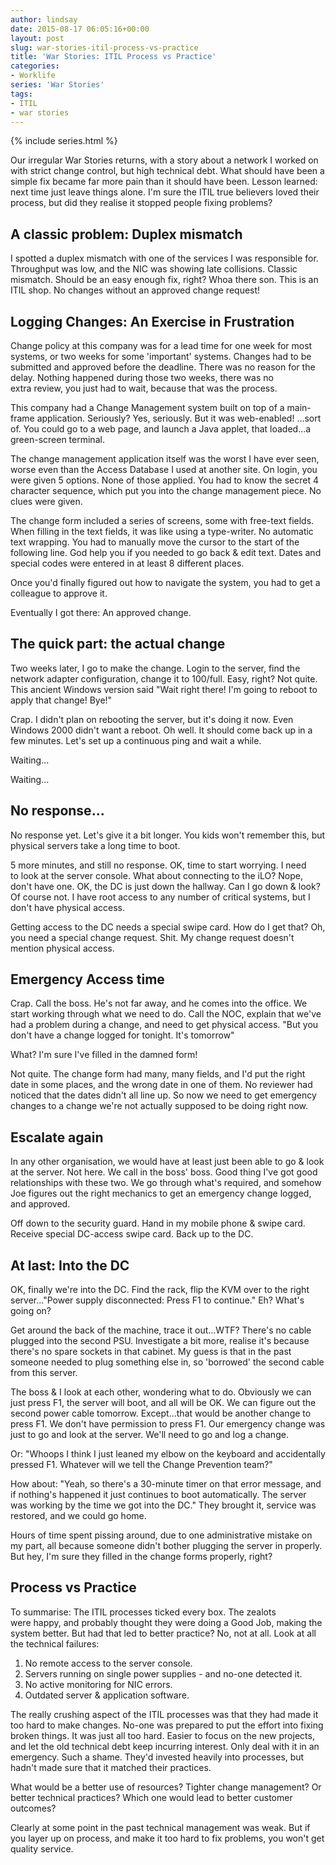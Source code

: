 ```yaml
---
author: lindsay
date: 2015-08-17 06:05:16+00:00
layout: post
slug: war-stories-itil-process-vs-practice
title: 'War Stories: ITIL Process vs Practice'
categories:
- Worklife
series: 'War Stories'
tags:
- ITIL
- war stories
---
```


{% include series.html %}

Our irregular War Stories returns, with a story about a network I worked on with strict change control, but high technical debt. What should have been a simple fix became far more pain than it should have been. Lesson learned: next time just leave things alone. I'm sure the ITIL true believers loved their process, but did they realise it stopped people fixing problems?

## A classic problem: Duplex mismatch

I spotted a duplex mismatch with one of the services I was responsible for. Throughput was low, and the NIC was showing late collisions. Classic mismatch. Should be an easy enough fix, right? Whoa there son. This is an ITIL shop. No changes without an approved change request!

## Logging Changes: An Exercise in Frustration

Change policy at this company was for a lead time for one week for most systems, or two weeks for some 'important' systems. Changes had to be submitted and approved before the deadline. There was no reason for the delay. Nothing happened during those two weeks, there was no extra review, you just had to wait, because that was the process.

This company had a Change Management system built on top of a main-frame application. Seriously? Yes, seriously. But it was web-enabled! ...sort of. You could go to a web page, and launch a Java applet, that loaded...a green-screen terminal.

The change management application itself was the worst I have ever seen, worse even than the Access Database I used at another site. On login, you were given 5 options. None of those applied. You had to know the secret 4 character sequence, which put you into the change management piece. No clues were given.

The change form included a series of screens, some with free-text fields. When filling in the text fields, it was like using a type-writer. No automatic text wrapping. You had to manually move the cursor to the start of the following line. God help you if you needed to go back & edit text. Dates and special codes were entered in at least 8 different places.

Once you'd finally figured out how to navigate the system, you had to get a colleague to approve it.

Eventually I got there: An approved change.

## The quick part: the actual change

Two weeks later, I go to make the change. Login to the server, find the network adapter configuration, change it to 100/full. Easy, right? Not quite. This ancient Windows version said "Wait right there! I'm going to reboot to apply that change! Bye!"

Crap. I didn't plan on rebooting the server, but it's doing it now. Even Windows 2000 didn't want a reboot. Oh well. It should come back up in a few minutes. Let's set up a continuous ping and wait a while.

Waiting...

Waiting...

## No response...

No response yet. Let's give it a bit longer. You kids won't remember this, but physical servers take a long time to boot.

5 more minutes, and still no response. OK, time to start worrying. I need to look at the server console. What about connecting to the iLO? Nope, don't have one. OK, the DC is just down the hallway. Can I go down & look? Of course not. I have root access to any number of critical systems, but I don't have physical access.

Getting access to the DC needs a special swipe card. How do I get that? Oh, you need a special change request. Shit. My change request doesn't mention physical access.

## Emergency Access time

Crap. Call the boss. He's not far away, and he comes into the office. We start working through what we need to do. Call the NOC, explain that we've had a problem during a change, and need to get physical access. "But you don't have a change logged for tonight. It's tomorrow"

What? I'm sure I've filled in the damned form!

Not quite. The change form had many, many fields, and I'd put the right date in some places, and the wrong date in one of them. No reviewer had noticed that the dates didn't all line up. So now we need to get emergency changes to a change we're not actually supposed to be doing right now.

## Escalate again

In any other organisation, we would have at least just been able to go & look at the server. Not here. We call in the boss' boss. Good thing I've got good relationships with these two. We go through what's required, and somehow Joe figures out the right mechanics to get an emergency change logged, and approved.

Off down to the security guard. Hand in my mobile phone & swipe card. Receive special DC-access swipe card. Back up to the DC.

## At last: Into the DC

OK, finally we're into the DC. Find the rack, flip the KVM over to the right server..."Power supply disconnected: Press F1 to continue." Eh? What's going on?

Get around the back of the machine, trace it out...WTF? There's no cable plugged into the second PSU. Investigate a bit more, realise it's because there's no spare sockets in that cabinet. My guess is that in the past someone needed to plug something else in, so 'borrowed' the second cable from this server.

The boss & I look at each other, wondering what to do. Obviously we can just press F1, the server will boot, and all will be OK. We can figure out the second power cable tomorrow. Except...that would be another change to press F1. We don't have permission to press F1. Our emergency change was just to go and look at the server. We'll need to go and log a change.

Or: "Whoops I think I just leaned my elbow on the keyboard and accidentally pressed F1. Whatever will we tell the Change Prevention team?"

How about: "Yeah, so there's a 30-minute timer on that error message, and if nothing's happened it just continues to boot automatically. The server was working by the time we got into the DC." They brought it, service was restored, and we could go home.

Hours of time spent pissing around, due to one administrative mistake on my part, all because someone didn't bother plugging the server in properly. But hey, I'm sure they filled in the change forms properly, right?

## Process vs Practice

To summarise: The ITIL processes ticked every box. The zealots were happy, and probably thought they were doing a Good Job, making the system better. But had that led to better practice? No, not at all. Look at all the technical failures:

1. No remote access to the server console.
2. Servers running on single power supplies - and no-one detected it.
3. No active monitoring for NIC errors.
4. Outdated server & application software.

The really crushing aspect of the ITIL processes was that they had made it too hard to make changes. No-one was prepared to put the effort into fixing broken things. It was just all too hard. Easier to focus on the new projects, and let the old technical debt keep incurring interest. Only deal with it in an emergency. Such a shame. They'd invested heavily into processes, but hadn't made sure that it matched their practices.

What would be a better use of resources? Tighter change management? Or better technical practices? Which one would lead to better customer outcomes?

Clearly at some point in the past technical management was weak. But if you layer up on process, and make it too hard to fix problems, you won't get quality service.
